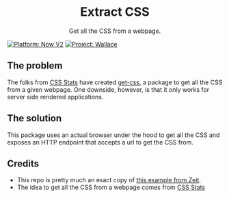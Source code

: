 <div align="center">
	<h1>Extract CSS</h1>
	<p>Get all the CSS from a webpage.</p>
</div>

[![Platform: Now V2](https://img.shields.io/badge/platform-Now%20V2-50e3c2.svg)](https://zeit.co/now)
[![Project: Wallace](https://img.shields.io/badge/Project-Wallace-29c87d.svg)](https://www.projectwallace.com/oss)

## The problem

The folks from [CSS Stats](https://cssstats.com/) have created [get-css](https://github.com/cssstats/cssstats/tree/master/packages/get-css), a package to get all the CSS from a given webpage. One downside, however, is that it only works for server side rendered applications.

## The solution

This package uses an actual browser under the hood to get all the CSS and exposes an HTTP endpoint that accepts a url to get the CSS from.

## Credits

- This repo is pretty much an exact copy of [this example from Zeit](https://github.com/zeit/now-examples/tree/master/puppeteer-screenshot).
- The idea to get all the CSS from a webpage comes from [CSS Stats](https://github.com/cssstats/cssstats)
